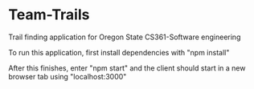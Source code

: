 # Team-Trails
Trail finding application for Oregon State CS361-Software engineering

To run this application, first install dependencies with "npm install"

After this finishes, enter "npm start" and the client should start in a new browser tab using "localhost:3000"

